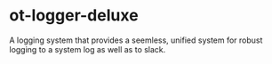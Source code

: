 # ot-logger-deluxe
A logging system that provides a seemless, unified system for robust logging to a system log as well as to slack.
